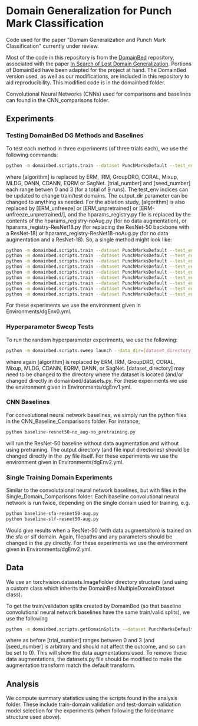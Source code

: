 # Domain Generalization for Punch Mark Classification
Code used for the paper "Domain Generalization and Punch Mark Classification" currently under review.

Most of the code in this repository is from the [DomainBed](https://github.com/facebookresearch/DomainBed/tree/8ee9b5831bc733738361ae119b1f1dd1d29a4ae8?tab=readme-ov-file) repository, associated with the paper [In Search of Lost Domain Generalization](https://openreview.net/pdf?id=lQdXeXDoWtI). Portions of DomainBed have been adapted for the project at hand. The DomainBed version used, as well as our modifications, are included in this repository to aid reproducibility. This modified code is in the domainbed folder.

Convolutional Neural Networks (CNNs) used for comparisons and baselines can found in the CNN_comparisons folder.

## Experiments

### Testing DomainBed DG Methods and Baselines
To test each method in three experiments (of three trials each), we use the following commands:
```sh
python -m domainbed.scripts.train --dataset PunchMarksDefault --test_env 0 1 2 3  --holdout_fraction 0.2 --seed [seed_number] --trial_seed [trial_number] --output_dir results/test_[algorithm]_S[seed_number]_T[trial_number] --algorithm [algorithm]
```
where \[algorithm\] is replaced by ERM, IRM, GroupDRO, CORAL, Mixup, MLDG, DANN, CDANN, EQRM or SagNet. \[trial_number\] and \[seed_number\] each range betwen 0 and 3 (for a total of 9 runs). The test_env indices can be updated to change train/test domains. The output_dir parameter can be changed to anything as needed. For the ablation study, \[algorithm\] is also replaced by \[ERM_unfreeze\] or \[ERM_unpretrained\] or \[ERM-unfreeze_unpretrained/], and the hparams_registry.py file is replaced by the contents of the hparams_registry-noAug.py (for no data augmentation), or hparams_registry-ResNet18.py (for replacing the ResNet-50 backbone with a ResNet-18) or hparams_registry-ResNet18-noAug.py (for no data augmentation and a ResNet-18). So, a single method might look like:
```sh
python -m domainbed.scripts.train --dataset PunchMarksDefault --test_env 0 1 2 3  --holdout_fraction 0.2 --seed 0 --trial_seed 0 --output_dir results/test_ERM_S0_T0 --algorithm ERM
python -m domainbed.scripts.train --dataset PunchMarksDefault --test_env 0 1 2 3  --holdout_fraction 0.2 --seed 1 --trial_seed 0 --output_dir results/test_ERM_S1_T0 --algorithm ERM
python -m domainbed.scripts.train --dataset PunchMarksDefault --test_env 0 1 2 3  --holdout_fraction 0.2 --seed 2 --trial_seed 0 --output_dir results/test_ERM_S2_T0 --algorithm ERM
python -m domainbed.scripts.train --dataset PunchMarksDefault --test_env 0 1 2 3  --holdout_fraction 0.2 --seed 0 --trial_seed 1 --output_dir results/test_ERM_S0_T1 --algorithm ERM
python -m domainbed.scripts.train --dataset PunchMarksDefault --test_env 0 1 2 3  --holdout_fraction 0.2 --seed 1 --trial_seed 1 --output_dir results/test_ERM_S1_T1 --algorithm ERM
python -m domainbed.scripts.train --dataset PunchMarksDefault --test_env 0 1 2 3  --holdout_fraction 0.2 --seed 2 --trial_seed 1 --output_dir results/test_ERM_S2_T1 --algorithm ERM
python -m domainbed.scripts.train --dataset PunchMarksDefault --test_env 0 1 2 3  --holdout_fraction 0.2 --seed 0 --trial_seed 2 --output_dir results/test_ERM_S0_T2 --algorithm ERM
python -m domainbed.scripts.train --dataset PunchMarksDefault --test_env 0 1 2 3  --holdout_fraction 0.2 --seed 1 --trial_seed 2 --output_dir results/test_ERM_S1_T2 --algorithm ERM
python -m domainbed.scripts.train --dataset PunchMarksDefault --test_env 0 1 2 3  --holdout_fraction 0.2 --seed 2 --trial_seed 2 --output_dir results/test_ERM_S2_T2 --algorithm ERM
```
For these experiments we use the environment given in Environments/dgEnv0.yml.


### Hyperparameter Sweep Tests
To run the random hyperparameter experiments, we use the following:
```sh
python -m domainbed.scripts.sweep launch --data_dir=[dataset_directory] --datasets PunchMarksSweep --command_launcher local --n_hparams 8 --n_trials 3 --output_dir=sweepResults/sweep-[algorithm] --algorithms [algorithm]
```
where again \[algorithm\] is replaced by ERM, IRM, GroupDRO, CORAL, Mixup, MLDG, CDANN, EQRM, DANN, or SagNet. \[dataset_directory\] may need to be changed to the directory where the dataset is located (and/or changed directly in domainbed/datasets.py. For these experiments we use the environment given in Environments/dgEnv1.yml.

### CNN Baselines
For convolutional neural network baselines, we simply run the python files in the CNN_Baseline_Comparisons folder. For instance,
```sh
python baseline-resnet50-no_aug-no_pretraining.py
```
will run the ResNet-50 baseline without data augmentation and without using pretraining. The output directory (and file input directories) should be changed directly in the .py file itself. For these experiments we use the environment given in Environments/dgEnv2.yml.

### Single Training Domain Experiments
Similar to the convolutaional neural network baselines, but with files in the Single_Domain_Comparisons folder. Each baseline convolutional neural network is run twice, depending on the single domain used for training, e.g.
```sh
python baseline-sfa-resnet50-aug.py
python baseline-slf-resnet50-aug.py
```
Would give results when a ResNet-50 (with data augmentaiton) is trained on the sfa or slf domain. Again, filepaths and any parameters should be changed in the .py directly. For these experiments we use the environment given in Environments/dgEnv2.yml.

## Data
We use an torchvision.datasets.ImageFolder directory structure (and using a custom class which inherits the DomainBed MultipleDomainDataset class).

To get the train/validation splits created by DomainBed (so that baseline convolutional neural network baselines have the same train/valid splits), we use the following
```sh
python -m domainbed.scripts.getDomainSplits --dataset PunchMarksDefault --test_env 0 1 2 3  --seed [seed_number] --trial_seed [trial_number] --output_dir dataSplits/dataSplit_default_trial[trial_number]-[seed_number]
```
where as before \[trial_number\] ranges between 0 and 3 (and \[seed_number\] is arbitrary and should not affect the outcome, and so can be set to 0). This will show the data augmentations used. To remove these data augmentations, the datasets.py file should be modified to make the augmentation transform match the default transform.

## Analysis
We compute summary statistics using the scripts found in the analysis folder. These include train-domain validation and test-domain validation model selection for the experiments (when following the folder/name structure used above).

